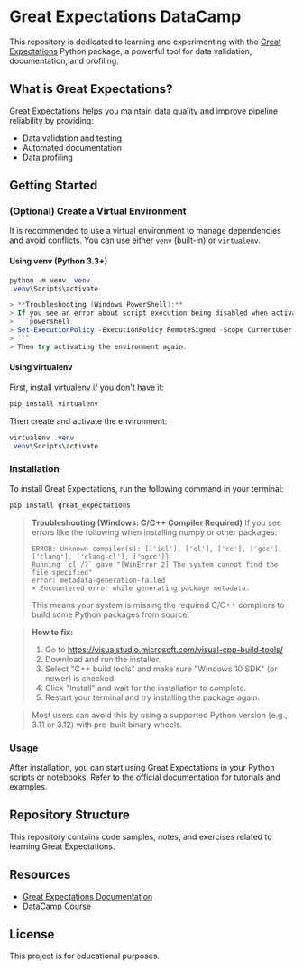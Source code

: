 # Great Expectations DataCamp

This repository is dedicated to learning and experimenting with the [Great Expectations](https://greatexpectations.io/) Python package, a powerful tool for data validation, documentation, and profiling.

## What is Great Expectations?
Great Expectations helps you maintain data quality and improve pipeline reliability by providing:
- Data validation and testing
- Automated documentation
- Data profiling

## Getting Started

### (Optional) Create a Virtual Environment
It is recommended to use a virtual environment to manage dependencies and avoid conflicts. You can use either `venv` (built-in) or `virtualenv`.

#### Using venv (Python 3.3+)
```powershell
python -m venv .venv
.venv\Scripts\activate

> **Troubleshooting (Windows PowerShell):**
> If you see an error about script execution being disabled when activating the environment, run the following command in PowerShell to allow local scripts:
> ```powershell
> Set-ExecutionPolicy -ExecutionPolicy RemoteSigned -Scope CurrentUser
> ```
> Then try activating the environment again.
```

#### Using virtualenv
First, install virtualenv if you don't have it:
```powershell
pip install virtualenv
```
Then create and activate the environment:
```powershell
virtualenv .venv
.venv\Scripts\activate
```

### Installation
To install Great Expectations, run the following command in your terminal:

```powershell
pip install great_expectations
```

> **Troubleshooting (Windows: C/C++ Compiler Required)**
> If you see errors like the following when installing numpy or other packages:
> ```
> ERROR: Unknown compiler(s): [['icl'], ['cl'], ['cc'], ['gcc'], ['clang'], ['clang-cl'], ['pgcc']]
> Running `cl /?` gave "[WinError 2] The system cannot find the file specified"
> error: metadata-generation-failed
> × Encountered error while generating package metadata.
> ```
> This means your system is missing the required C/C++ compilers to build some Python packages from source.

> **How to fix:**
> 1. Go to https://visualstudio.microsoft.com/visual-cpp-build-tools/
> 2. Download and run the installer.
> 3. Select "C++ build tools" and make sure "Windows 10 SDK" (or newer) is checked.
> 4. Click "Install" and wait for the installation to complete.
> 5. Restart your terminal and try installing the package again.

> Most users can avoid this by using a supported Python version (e.g., 3.11 or 3.12) with pre-built binary wheels.

### Usage
After installation, you can start using Great Expectations in your Python scripts or notebooks. Refer to the [official documentation](https://docs.greatexpectations.io/docs/) for tutorials and examples.

## Repository Structure
This repository contains code samples, notes, and exercises related to learning Great Expectations.

## Resources
- [Great Expectations Documentation](https://docs.greatexpectations.io/docs/)
- [DataCamp Course](https://www.datacamp.com/)

## License
This project is for educational purposes.
